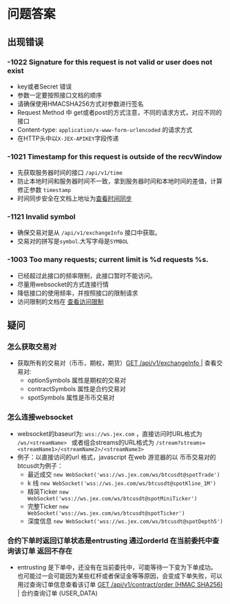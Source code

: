 # 问题答案
## 出现错误
### -1022 Signature for this request is not valid or user does not exist 
 * key或者Secret 错误
 * 参数一定要按照接口文档的顺序
 * 请确保使用HMACSHA256方式对参数进行签名
 * Request Method 中 get或者post的方式注意，不同的请求方式，对应不同的接口
 * Content-type: `application/x-www-form-urlencoded` 的请求方式
 * 在HTTP头中以`X-JEX-APIKEY`字段传递

### -1021 Timestamp for this request is outside of the recvWindow
* 先获取服务器时间的接口 `/api/v1/time`
* 防止本地时间和服务器时间不一致，拿到服务器时间和本地时间的差值，计算修正参数 `timestamp`
* 时间同步安全在文档上地址为[查看时间同步](./rest-api_CN.md#%E6%97%B6%E9%97%B4%E5%90%8C%E6%AD%A5%E5%AE%89%E5%85%A8) 
### -1121 Invalid symbol 
* 确保交易对是从 `/api/v1/exchangeInfo` 接口中获取。
* 交易对的拼写是`symbol`.大写字母是`SYMBOL`

### -1003 Too many requests; current limit is %d requests %s.
* 已经超过此接口的频率限制，此接口暂时不能访问。
* 尽量用websocket的方式连接行情 
* 降低接口的使用频率，并按照接口的限制请求
* 访问限制的文档在  [查看访问限制](./rest-api_CN.md#%E8%AE%BF%E9%97%AE%E9%99%90%E5%88%B6)

## 疑问

### 怎么获取交易对
* 获取所有的交易对（币币，期权，期货）[GET  /api/v1/exchangeInfo ](./rest-api_CN.md#%E4%BA%A4%E6%98%93%E5%AF%B9%E4%BF%A1%E6%81%AF) | 查看交易对:
  - optionSymbols 属性是期权的交易对
  - contractSymbols 属性是合约交易对
  - spotSymbols 属性是币币交易对


### 怎么连接websocket
* websocket的baseurl为:  `wss://ws.jex.com` ，直接访问时URL格式为  `/ws/<streamName> ` 或者组合streams的URL格式为  `/stream?streams=<streamName1>/<streamName2>/<streamName3> `
* 例子：以直接访问的url 格式，javascript 在web 游览器的以 币币交易对的btcusdt为例子：
    - 最近成交 `new WebSocket('wss://ws.jex.com/ws/btcusdt@spotTrade')`
    - k 线 `new WebSocket('wss://ws.jex.com/ws/btcusdt@spotKline_1M')`
    - 精简Ticker `new WebSocket('wss://ws.jex.com/ws/btcusdt@spotMiniTicker')`
    - 完整Ticker `new WebSocket('wss://ws.jex.com/ws/btcusdt@spotTicker')`
    - 深度信息 `new WebSocket('wss://ws.jex.com/ws/btcusdt@spotDepth5')`

### 合约下单时返回订单状态是entrusting 通过orderId 在当前委托中查询该订单 返回不存在
* entrusting 是下单中，还没有在当前委托中，可能等待一下变为下单成功。 也可能过一会可能因为某些杠杆或者保证金等等原因，会变成下单失败，可以用过查询订单信息查看该订单  [GET /api/v1/contract/order (HMAC SHA256)](./rest-api_CN.md#%E5%90%88%E7%BA%A6%E6%9F%A5%E8%AF%A2%E8%AE%A2%E5%8D%95-user_data) | 合约查询订单 (USER_DATA)

 


